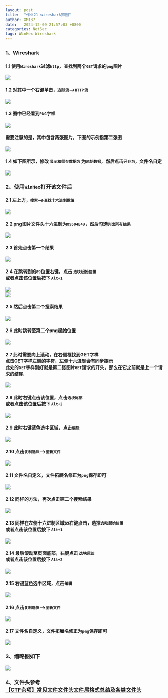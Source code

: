 ```yaml
---
layout: post
title:  "作业21 wireshark抓图"
author: XM137
date:   2024-12-09 21:57:03 +0800
categories: NetSec
tags: WinHex Wireshark
---
```


### 1、Wireshark
#### 1.1 使用`Wireshark`过滤`http`，查找到两个`GET`请求的`png`图片
![](/assets/NetSec/20241209/image1.png)

#### 1.2 对其中一个右键单击，`追踪流`-->`HTTP流`
![](/assets/NetSec/20241209/image2.png)

#### 1.3 图中已经看到`PNG`字样
![](/assets/NetSec/20241209/image3.png)

#### 需要注意的是，其中包含两张图片，下图的示例指第二张图
![](/assets/NetSec/20241209/image4.png)

#### 1.4 如下图所示，修改 `显示和保存数据为` 为`原始数据`，然后点击`另存为`，文件名自定
![](/assets/NetSec/20241209/image5.png)

### 2、使用`WinHex`打开该文件后
#### 2.1 左上方，`搜索`-->`查找十六进制数值`
![](/assets/NetSec/20241209/image6.png)

#### 2.2 png图片文件头十六进制为`89504E47`，然后勾选`列出所有结果`
![](/assets/NetSec/20241209/image7.png)

#### 2.3 首先点击第一个结果
![](/assets/NetSec/20241209/image8.png)

#### 2.4 在跳转到的`89`位置右键，点击 `选块起始位置` <br> 或者点击该位置后按下 `Alt+1`
![](/assets/NetSec/20241209/image9.png)<br>
![](/assets/NetSec/20241209/image10.png)

#### 2.5 然后点击第二个搜索结果
![](/assets/NetSec/20241209/image11.png)

#### 2.6 此时跳转至第二个png起始位置
![](/assets/NetSec/20241209/image12.png)

#### 2.7 此时需要向上滚动，在右侧框找到GET字样 <br> 点击GET字样左侧的字符，左侧十六进制会有同步提示 <br> 此处的`GET`字样刚好就是第二张图片`GET`请求的开头，那么在它之前就是上一个请求的结尾
![](/assets/NetSec/20241209/image13.png)

#### 2.8 此时右键点击该位置，点击`选块尾部` <br> 或者点击该位置后按下 `Alt+2`
![](/assets/NetSec/20241209/image14.png)

#### 2.9 此时右键蓝色选中区域，点击`编辑`
![](/assets/NetSec/20241209/image15.png)

#### 2.10 点击`复制选块`-->`至新文件`
![](/assets/NetSec/20241209/image16.png)

#### 2.11 文件名自定义，文件拓展名修正为`png`保存即可
![](/assets/NetSec/20241209/image17.png)

#### 2.12 同样的方法，再次点击第二个搜索结果
![](/assets/NetSec/20241209/image12.png)

#### 2.13 同样在左侧十六进制区域`89`右键点击，选择`选块起始位置` <br> 或者点击该位置后按下 `Alt+1`
![](/assets/NetSec/20241209/image18.png)

#### 2.14 最后滚动至页面底部，右键点击 `选块尾部` <br> 或者点击该位置后按下 `Alt+2`
![](/assets/NetSec/20241209/image19.png)

#### 2.15 右键蓝色选中区域，点击`编辑`
![](/assets/NetSec/20241209/image20.png)

#### 2.16 点击`复制选快`-->`至新文件`
![](/assets/NetSec/20241209/image21.png)

#### 2.17 文件名自定义，文件拓展名修正为`png`保存即可
![](/assets/NetSec/20241209/image22.png)

### 3、缩略图如下
![](/assets/NetSec/20241209/image23.png)

### 4、文件头参考 <br> [【CTF杂项】常见文件文件头文件尾格式总结及各类文件头][link] 
[link]: https://blog.csdn.net/xiangshangbashaonian/article/details/80156865
